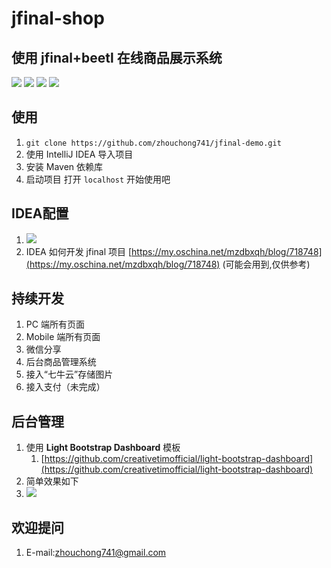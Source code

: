 # jfinal-shop

## 使用 jfinal+beetl 在线商品展示系统
![](https://img.shields.io/badge/release-v0.01-blue.svg)
![](https://img.shields.io/badge/Powered%20by-Jfinal%2BBeetl-green.svg)
![](https://img.shields.io/badge/Tomcat-7.0.77-orange.svg)
![](https://img.shields.io/travis/rust-lang/rust.svg)

## 使用
1. `git clone https://github.com/zhouchong741/jfinal-demo.git`
2. 使用 IntelliJ IDEA 导入项目
3. 安装 Maven 依赖库
4. 启动项目 打开 `localhost` 开始使用吧

## IDEA配置
1. ![](http://i.imgur.com/JAdVNMg.png)
2. IDEA 如何开发 jfinal 项目 [https://my.oschina.net/mzdbxqh/blog/718748](https://my.oschina.net/mzdbxqh/blog/718748) (可能会用到,仅供参考)

## 持续开发
1. PC 端所有页面
2. Mobile 端所有页面
3. 微信分享
4. 后台商品管理系统
5. 接入“七牛云”存储图片
6. 接入支付（未完成）

## 后台管理
1. 使用 **Light Bootstrap Dashboard** 模板
	1. [https://github.com/creativetimofficial/light-bootstrap-dashboard](https://github.com/creativetimofficial/light-bootstrap-dashboard)
2. 简单效果如下
3. ![](http://i.imgur.com/diEhb0w.gif)


## 欢迎提问
1. E-mail:zhouchong741@gmail.com



